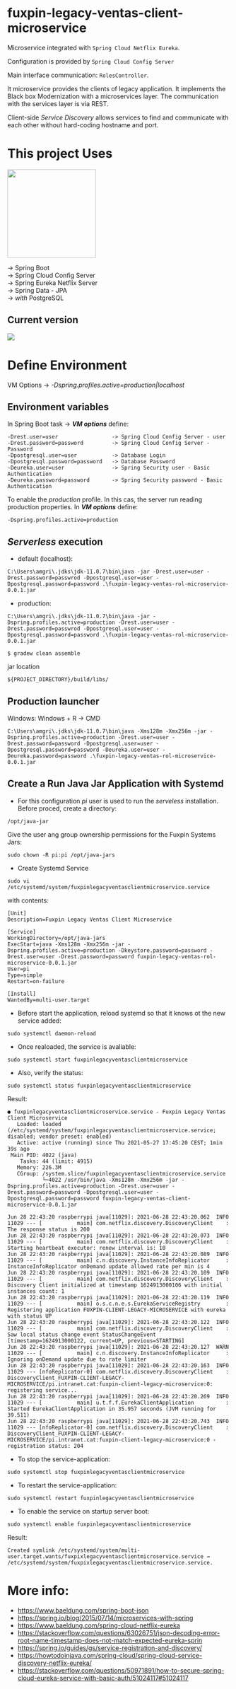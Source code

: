# fuxpin-legacy-ventas-client-microservice

Microservice integrated with ``Spring Cloud Netflix Eureka``. 

Configuration is provided by ``Spring Cloud Config Server``

Main interface communication: ``RolesController``.

It microservice provides the clients of legacy application. It implements the Black box Modernization with a microservices layer. The communication with the services layer is via REST.

Client-side *Service Discovery* allows services to find and communicate with each other without hard-coding hostname and port.

# This project Uses
<img src="https://spring.io/images/spring-logo-9146a4d3298760c2e7e49595184e1975.svg" width="200"></br>

&#8594; Spring Boot</br> 
&#8594; Spring Cloud Config Server</br>
&#8594; Spring Eureka Netflix Server</br>
&#8594; Spring Data - JPA</br>
&#8594; *with* PostgreSQL

## Current version
![](https://img.shields.io/badge/fuxpin%20legacy%20ventas%20client%20microservice-0.0.1-blue)


# Define Environment

VM Options &#8594; *-Dspring.profiles.active=production|localhost*

## Environment variables

In Spring Boot task &#8594;  ***VM options*** define:

````
-Drest.user=user                 -> Spring Cloud Config Server - user
-Drest.password=password         -> Spring Cloud Config Server - Password
-Dpostgresql.user=user           -> Database Login
-Dpostgresql.password=password   -> Database Password
-Deureka.user=user               -> Spring Security user - Basic Authentication
-Deureka.password=password       -> Spring Security password - Basic Authentication
````

To enable the *production* profile. In this cas, the server run reading production properties. In ***VM options*** define:

````
-Dspring.profiles.active=production
````

## *Serverless* execution

* default (localhost):

``C:\Users\amgri\.jdks\jdk-11.0.7\bin\java -jar -Drest.user=user -Drest.password=passwrod -Dpostgresql.user=user -Dpostgresql.password=password .\fuxpin-legacy-ventas-rol-microservice-0.0.1.jar``

* production:

``C:\Users\amgri\.jdks\jdk-11.0.7\bin\java -jar -Dspring.profiles.active=production -Drest.user=user -Drest.password=passwrod -Dpostgresql.user=user -Dpostgresql.password=password .\fuxpin-legacy-ventas-rol-microservice-0.0.1.jar``

````
$ gradew clean assemble
````
jar location
````
${PROJECT_DIRECTORY}/build/libs/
````

## Production launcher

Windows: Windows + R &#8594; CMD
````
C:\Users\amgri\.jdks\jdk-11.0.7\bin\java -Xms128m -Xmx256m -jar -Dspring.profiles.active=production -Drest.user=user -Drest.password=password -Dpostgresql.user=user -Dpostgresql.password=password -Deureka.user=user -Deureka.password=password .\fuxpin-legacy-ventas-rol-microservice-0.0.1.jar
````

## Create a Run Java Jar Application with Systemd
* For this configuration *pi* user is used to run the *serveless* installation. Before proced, create a directory:
````
/opt/java-jar 
````
Give the user ang group ownership permissions for the Fuxpin Systems Jars:
````
sudo chown -R pi:pi /opt/java-jars 
````
* Create Systemd Service
````
sudo vi /etc/systemd/system/fuxpinlegacyventasclientmicroservice.service
````
with contents:
````editorconfig
[Unit]
Description=Fuxpin Legacy Ventas Client Microservice

[Service]
WorkingDirectory=/opt/java-jars
ExecStart=java -Xms128m -Xmx256m -jar -Dspring.profiles.active=production -Dkeystore.password=password -Drest.user=user -Drest.password=password fuxpin-legacy-ventas-rol-microservice-0.0.1.jar
User=pi
Type=simple
Restart=on-failure

[Install]
WantedBy=multi-user.target
````

* Before start the application, reload systemd so that it knows ot the new service added:

````
sudo systemctl daemon-reload
````

* Once realoaded, the service is avaliable:

````
sudo systemctl start fuxpinlegacyventasclientmicroservice
````
* Also, verify the status:

````
sudo systemctl status fuxpinlegacyventasclientmicroservice
````
Result:

````
● fuxpinlegacyventasclientmicroservice.service - Fuxpin Legacy Ventas Client Microservice
   Loaded: loaded (/etc/systemd/system/fuxpinlegacyventasclientmicroservice.service; disabled; vendor preset: enabled)
   Active: active (running) since Thu 2021-05-27 17:45:20 CEST; 1min 39s ago
 Main PID: 4022 (java)
    Tasks: 44 (limit: 4915)
   Memory: 226.3M
   CGroup: /system.slice/fuxpinlegacyventasclientmicroservice.service
           └─4022 /usr/bin/java -Xms128m -Xmx256m -jar -Dspring.profiles.active=production -Drest.user=user -Drest.password=password -Dpostgresql.user=user -Dpostgresql.password=password fuxpin-legacy-ventas-client-microservice-0.0.1.jar

Jun 28 22:43:20 raspberrypi java[11029]: 2021-06-28 22:43:20.062  INFO 11029 --- [           main] com.netflix.discovery.DiscoveryClient    : The response status is 200
Jun 28 22:43:20 raspberrypi java[11029]: 2021-06-28 22:43:20.073  INFO 11029 --- [           main] com.netflix.discovery.DiscoveryClient    : Starting heartbeat executor: renew interval is: 10
Jun 28 22:43:20 raspberrypi java[11029]: 2021-06-28 22:43:20.089  INFO 11029 --- [           main] c.n.discovery.InstanceInfoReplicator     : InstanceInfoReplicator onDemand update allowed rate per min is 4
Jun 28 22:43:20 raspberrypi java[11029]: 2021-06-28 22:43:20.109  INFO 11029 --- [           main] com.netflix.discovery.DiscoveryClient    : Discovery Client initialized at timestamp 1624913000106 with initial instances count: 1
Jun 28 22:43:20 raspberrypi java[11029]: 2021-06-28 22:43:20.119  INFO 11029 --- [           main] o.s.c.n.e.s.EurekaServiceRegistry        : Registering application FUXPIN-CLIENT-LEGACY-MICROSERVICE with eureka with status UP
Jun 28 22:43:20 raspberrypi java[11029]: 2021-06-28 22:43:20.122  INFO 11029 --- [           main] com.netflix.discovery.DiscoveryClient    : Saw local status change event StatusChangeEvent [timestamp=1624913000122, current=UP, previous=STARTING]
Jun 28 22:43:20 raspberrypi java[11029]: 2021-06-28 22:43:20.127  WARN 11029 --- [           main] c.n.discovery.InstanceInfoReplicator     : Ignoring onDemand update due to rate limiter
Jun 28 22:43:20 raspberrypi java[11029]: 2021-06-28 22:43:20.163  INFO 11029 --- [nfoReplicator-0] com.netflix.discovery.DiscoveryClient    : DiscoveryClient_FUXPIN-CLIENT-LEGACY-MICROSERVICE/pi.intranet.cat:fuxpin-client-legacy-microservice:0: registering service...
Jun 28 22:43:20 raspberrypi java[11029]: 2021-06-28 22:43:20.269  INFO 11029 --- [           main] u.t.f.f.EurekaClientApplication          : Started EurekaClientApplication in 35.957 seconds (JVM running for 39.511)
Jun 28 22:43:20 raspberrypi java[11029]: 2021-06-28 22:43:20.743  INFO 11029 --- [nfoReplicator-0] com.netflix.discovery.DiscoveryClient    : DiscoveryClient_FUXPIN-CLIENT-LEGACY-MICROSERVICE/pi.intranet.cat:fuxpin-client-legacy-microservice:0 - registration status: 204
````

* To stop the service-application:

````
sudo systemctl stop fuxpinlegacyventasclientmicroservice
````

* To restart the service-application:

````
sudo systemctl restart fuxpinlegacyventasclientmicroservice
````

* To enable the service on startup server boot:
````
sudo systemctl enable fuxpinlegacyventasclientmicroservice
````
Result:



````
Created symlink /etc/systemd/system/multi-user.target.wants/fuxpixlegacyventasclientmicroservice.service → /etc/systemd/system/fuxpixlegacyventasclientmicroservice.service.
````

# More info:

* https://www.baeldung.com/spring-boot-json
* https://spring.io/blog/2015/07/14/microservices-with-spring
* https://www.baeldung.com/spring-cloud-netflix-eureka
* https://stackoverflow.com/questions/63026751/json-decoding-error-root-name-timestamp-does-not-match-expected-eureka-sprin
* https://spring.io/guides/gs/service-registration-and-discovery/
* https://howtodoinjava.com/spring-cloud/spring-cloud-service-discovery-netflix-eureka/
* https://stackoverflow.com/questions/50971891/how-to-secure-spring-cloud-eureka-service-with-basic-auth/51024117#51024117


